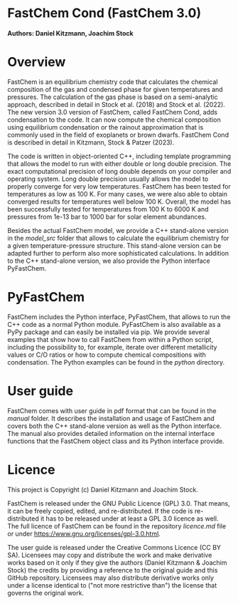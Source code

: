 # FastChem Cond (FastChem 3.0) #
#### Authors: Daniel Kitzmann, Joachim Stock ####

# Overview #

FastChem is an equilibrium chemistry code that calculates the chemical composition of the gas and condensed phase for given temperatures and pressures. The calculation of the gas phase is based on a semi-analytic approach, described in detail in Stock et al. (2018) and Stock et al. (2022). The new version 3.0 version of FastChem, called FastChem Cond, adds condensation to the code. It can now compute the chemical composition using equilibrium condensation or the rainout approximation that is commonly used in the field of exoplanets or brown dwarfs. FastChem Cond is described in detail in Kitzmann, Stock & Patzer (2023).

The code is written in object-oriented C++, including template programming that allows the model to run with either double or long double precision. The exact computational precision of long double depends on your compiler and operating system. Long double precision usually allows the model to properly converge for very low temperatures. FastChem has been tested for temperatures as low as 100 K. For many cases, we were also able to obtain converged results for temperatures well below 100 K. Overall, the model has been successfully tested for temperatures from 100 K to 6000 K and pressures from 1e-13 bar to 1000 bar for solar element abundances.

Besides the actual FastChem model, we provide a C++ stand-alone version in the *model_src* folder that allows to calculate the equilibrium chemistry for a given temperature-pressure structure. This stand-alone version can be adapted further to perform also more sophisticated calculations. In addition to the C++ stand-alone version, we also provide the Python interface PyFastChem.


# PyFastChem #

FastChem includes the Python interface, PyFastChem, that allows to run the C++ code as a normal Python module. PyFastChem is also available as a PyPy package and can easily be installed via pip. We provide several examples that show how to call FastChem from within a Python script, including the possibility to, for example, iterate over different metallicity values or C/O ratios or how to compute chemical compositions with condensation. The Python examples can be found in the *python* directory.  


# User guide #

FastChem comes with user guide in pdf format that can be found in the *manual* folder. It describes the installation and usage of FastChem and covers both the C++ stand-alone version as well as the Python interface. The manual also provides detailed information on the internal interface functions that the FastChem object class and its Python interface provide.


# Licence #

This project is Copyright (c) Daniel Kitzmann and Joachim Stock.

FastChem is released under the GNU Public Licence (GPL) 3.0. That means, it can be freely copied, edited, and re-distributed. If the code is re-distributed it has to be released under at least a GPL 3.0 licence as well. The full licence of FastChem can be found in the repository *licence.md* file or under https://www.gnu.org/licenses/gpl-3.0.html.

The user guide is released under the Creative Commons Licence (CC BY SA). Licensees may copy and distribute the work and make derivative works based on it only if they give the authors (Daniel Kitzmann & Joachim Stock) the credits by providing a reference to the original guide and this GitHub repository. Licensees may also distribute derivative works only under a license identical to ("not more restrictive than") the license that governs the original work.

